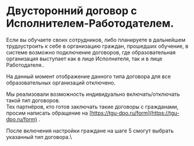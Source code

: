 # Двусторонний договор с Исполнителем-Работодателем.

Если вы обучаете своих сотрудников, либо планируете в дальнейшем трудоустроить к себе в организацию граждан, прошедших обучение, в системе  возможно подключение договоров, где образовательная организация выступает как в лице Исполнителя, так и в лице Работодателя..

На данный момент отображение данного типа договора для все образовательных организаций отключено.&#x20;

Мы реализовали возможность индивидуально включать/отключать такой тип договоров.\
Тех партнёров,  кто  готов заключать такие договоры с гражданами, просим написать обращение на [https://tgu-dpo.ru/form](https://tgu-dpo.ru/form) .&#x20;

После включения  настройки  граждане на шаге 5 смогут выбрать указанный тип договора.\

